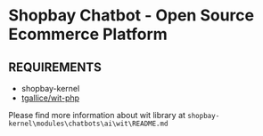 Shopbay Chatbot - Open Source Ecommerce Platform  
=======================================

REQUIREMENTS
------------
* shopbay-kernel
* [tgallice/wit-php](https://github.com/tgallice/wit-php)


Please find more information about wit library at `shopbay-kernel\modules\chatbots\ai\wit\README.md`